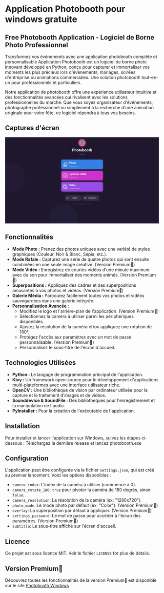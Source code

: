 # Application Photobooth pour windows gratuite

## Free Photobooth Application - Logiciel de Borne Photo Professionnel

Transformez vos événements avec une application photobooth complète et personnalisable
Application Photobooth est un logiciel de borne photo innovant développé en Python, conçu pour capturer et immortaliser vos moments les plus précieux lors d'événements, mariages, soirées d'entreprise ou animations commerciales.
Une solution photobooth tout-en-un pour professionnels et particuliers.

Notre application de photobooth offre une expérience utilisateur intuitive et des fonctionnalités avancées qui rivalisent avec les solutions professionnelles du marché. Que vous soyez organisateur d'événements, photographe professionnel ou simplement à la recherche d'une animation originale pour votre fête, ce logiciel répondra à tous vos besoins.
## Captures d'écran

![Exemple de l'interface](photobooth-windows.jpg)

## Fonctionnalités

*   **Mode Photo :** Prenez des photos uniques avec une variété de styles graphiques (Couleur, Noir & Blanc, Sépia, etc.).
*   **Mode Rafale :** Capturez une série de quatre photos qui sont ensuite combinées en une seule image créative. (Version Premium💎)
*   **Mode Vidéo :** Enregistrez de courtes vidéos d'une minute maximum avec du son pour immortaliser des moments animés. (Version Premium💎)
*   **Superpositions :** Appliquez des cadres et des superpositions amusantes à vos photos et vidéos. (Version Premium💎)
*   **Galerie Média :** Parcourez facilement toutes vos photos et vidéos sauvegardées dans une galerie intégrée.
*   **Personnalisation Avancée :**
    *   Modifiez le logo et l'arrière-plan de l'application. (Version Premium💎)
    *   Sélectionnez la caméra à utiliser parmi les périphériques disponibles.
    *   Ajustez la résolution de la caméra et/ou appliquez une rotation de 180°.
    *   Protégez l'accès aux paramètres avec un mot de passe personnalisable. (Version Premium💎)
    *   Personnalisez le sous-titre de l'écran d'accueil.

## Technologies Utilisées

*   **Python :** Le langage de programmation principal de l'application.
*   **Kivy :** Un framework open-source pour le développement d'applications multi-plateformes avec une interface utilisateur riche.
*   **OpenCV :** Une bibliothèque de vision par ordinateur utilisée pour la capture et le traitement d'images et de vidéos.
*   **Sounddevice & SoundFile :** Des bibliothèques pour l'enregistrement et la manipulation de l'audio.
*   **PyInstaller :** Pour la création de l'exécutable de l'application.

## Installation

Pour installer et lancer l'application sur Windows, suivez les étapes ci-dessous :
Téléchargez la dernière release et lancez photobooth.exe

## Configuration

L'application peut être configurée via le fichier `settings.json`, qui est créé au premier lancement. Voici les options disponibles :

*   `camera_index`: L'index de la caméra à utiliser (commence à 0).
*   `camera_rotate_180`: `true` pour pivoter la caméra de 180 degrés, sinon `false`.
*   `camera_resolution`: La résolution de la caméra (ex: "1280x720").
*   `photo_mode`: Le mode photo par défaut (ex: "Color"). (Version Premium💎)
*   `overlay`: La superposition par défaut à appliquer. (Version Premium💎)
*   `settings_password`: Le mot de passe pour accéder à l'écran des paramètres. (Version Premium💎)
*   `subtitle`: Le sous-titre affiché sur l'écran d'accueil.

## Licence

Ce projet est sous licence MIT. Voir le fichier `LICENSE` for plus de détails.

## Version Premium💎

Découvrez toutes les fonctionnalités de la version Premium💎 est disponible sur le site [Photobooth Windows](https://instantowl.fr/photobooth-windows/)
